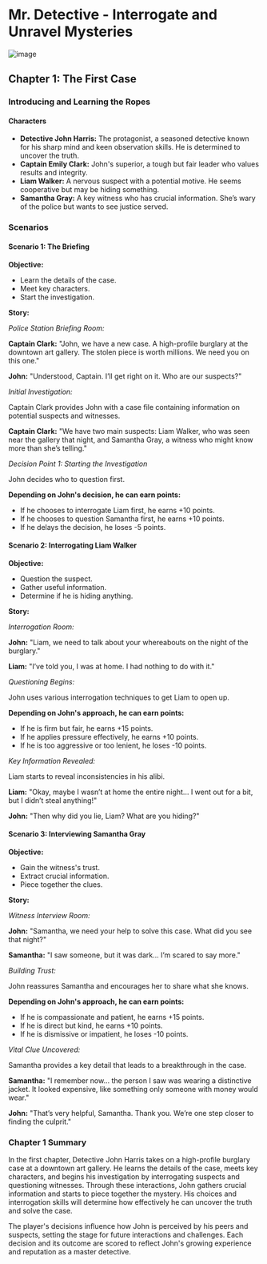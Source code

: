 # Mr. Detective - Interrogate and Unravel Mysteries
![image](https://github.com/TusharAMD/SuperSpeechSaga/assets/59115865/e833f560-e012-4024-8179-896ed15963e6)


## Chapter 1: The First Case

### Introducing and Learning the Ropes

#### Characters
- **Detective John Harris:** The protagonist, a seasoned detective known for his sharp mind and keen observation skills. He is determined to uncover the truth.
- **Captain Emily Clark:** John's superior, a tough but fair leader who values results and integrity.
- **Liam Walker:** A nervous suspect with a potential motive. He seems cooperative but may be hiding something.
- **Samantha Gray:** A key witness who has crucial information. She’s wary of the police but wants to see justice served.

### Scenarios

#### Scenario 1: The Briefing

**Objective:**
- Learn the details of the case.
- Meet key characters.
- Start the investigation.

**Story:**

*Police Station Briefing Room:*

**Captain Clark:** "John, we have a new case. A high-profile burglary at the downtown art gallery. The stolen piece is worth millions. We need you on this one."

**John:** "Understood, Captain. I’ll get right on it. Who are our suspects?"

*Initial Investigation:*

Captain Clark provides John with a case file containing information on potential suspects and witnesses.

**Captain Clark:** "We have two main suspects: Liam Walker, who was seen near the gallery that night, and Samantha Gray, a witness who might know more than she’s telling."

*Decision Point 1: Starting the Investigation*

John decides who to question first.

**Depending on John's decision, he can earn points:**
- If he chooses to interrogate Liam first, he earns +10 points.
- If he chooses to question Samantha first, he earns +10 points.
- If he delays the decision, he loses -5 points.

#### Scenario 2: Interrogating Liam Walker

**Objective:**
- Question the suspect.
- Gather useful information.
- Determine if he is hiding anything.

**Story:**

*Interrogation Room:*

**John:** "Liam, we need to talk about your whereabouts on the night of the burglary."

**Liam:** "I’ve told you, I was at home. I had nothing to do with it."

*Questioning Begins:*

John uses various interrogation techniques to get Liam to open up.

**Depending on John's approach, he can earn points:**
- If he is firm but fair, he earns +15 points.
- If he applies pressure effectively, he earns +10 points.
- If he is too aggressive or too lenient, he loses -10 points.

*Key Information Revealed:*

Liam starts to reveal inconsistencies in his alibi.

**Liam:** "Okay, maybe I wasn’t at home the entire night... I went out for a bit, but I didn’t steal anything!"

**John:** "Then why did you lie, Liam? What are you hiding?"

#### Scenario 3: Interviewing Samantha Gray

**Objective:**
- Gain the witness's trust.
- Extract crucial information.
- Piece together the clues.

**Story:**

*Witness Interview Room:*

**John:** "Samantha, we need your help to solve this case. What did you see that night?"

**Samantha:** "I saw someone, but it was dark... I’m scared to say more."

*Building Trust:*

John reassures Samantha and encourages her to share what she knows.

**Depending on John's approach, he can earn points:**
- If he is compassionate and patient, he earns +15 points.
- If he is direct but kind, he earns +10 points.
- If he is dismissive or impatient, he loses -10 points.

*Vital Clue Uncovered:*

Samantha provides a key detail that leads to a breakthrough in the case.

**Samantha:** "I remember now... the person I saw was wearing a distinctive jacket. It looked expensive, like something only someone with money would wear."

**John:** "That’s very helpful, Samantha. Thank you. We’re one step closer to finding the culprit."

### Chapter 1 Summary

In the first chapter, Detective John Harris takes on a high-profile burglary case at a downtown art gallery. He learns the details of the case, meets key characters, and begins his investigation by interrogating suspects and questioning witnesses. Through these interactions, John gathers crucial information and starts to piece together the mystery. His choices and interrogation skills will determine how effectively he can uncover the truth and solve the case.

The player's decisions influence how John is perceived by his peers and suspects, setting the stage for future interactions and challenges. Each decision and its outcome are scored to reflect John's growing experience and reputation as a master detective.

